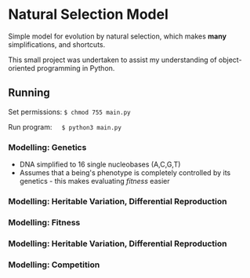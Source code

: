 # Natural Selection Model
Simple model for evolution by natural selection, which makes **many** simplifications, and shortcuts.

This small project was undertaken to assist my understanding of object-oriented programming in Python.

## Running
Set permissions: ```$ chmod 755 main.py```

Run program: &nbsp; &nbsp; ```$ python3 main.py```

### Modelling: Genetics
* DNA simplified to 16 single nucleobases (A,C,G,T)
* Assumes that a being's phenotype is completely controlled by its genetics - this makes evaluating *fitness* easier

### Modelling: Heritable Variation, Differential Reproduction

### Modelling: Fitness

### Modelling: Heritable Variation, Differential Reproduction

### Modelling: Competition

